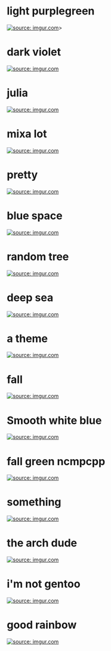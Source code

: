 light purplegreen
============

<a href="http://imgur.com/r4qnd0P"><img src="http://i.imgur.com/r4qnd0P.png" title="source: imgur.com" /></a>>

dark violet
============

<a href="http://imgur.com/syB9MpU"><img src="http://i.imgur.com/syB9MpU.png" title="source: imgur.com" /></a>


julia
============

<a href="http://imgur.com/HldAf6q"><img src="http://i.imgur.com/HldAf6q.png" title="source: imgur.com" /></a>

mixa lot
=============

<a href="http://imgur.com/Sf0DCnT"><img src="http://i.imgur.com/Sf0DCnT.png" title="source: imgur.com" /></a>

pretty
=============
<a href="http://imgur.com/hBDtz4K"><img src="http://i.imgur.com/hBDtz4K.png" title="source: imgur.com" /></a>

blue space
==============
<a href="http://imgur.com/gQquxno"><img src="http://i.imgur.com/gQquxno.png" title="source: imgur.com" /></a>

random tree
======================
<a href="http://imgur.com/noH7P4Y"><img src="http://i.imgur.com/noH7P4Y.png" title="source: imgur.com" /></a>

deep sea
=====================
<a href="http://imgur.com/U5bxU64"><img src="http://i.imgur.com/U5bxU64.png" title="source: imgur.com" /></a>

a theme
=====================
<a href="http://imgur.com/eM8YhzW"><img src="http://i.imgur.com/eM8YhzW.png" title="source: imgur.com" /></a>

fall
=======================
<a href="http://imgur.com/0ors61Y"><img src="http://i.imgur.com/0ors61Y.png" title="source: imgur.com" /></a>

Smooth white blue
======================
<a href="http://imgur.com/9TjIBMI"><img src="http://i.imgur.com/9TjIBMI.png" title="source: imgur.com" /></a>

fall green ncmpcpp
==================
<a href="http://imgur.com/gRcjR4G"><img src="http://i.imgur.com/gRcjR4G.png" title="source: imgur.com" /></a>

something
=======================
<a href="http://imgur.com/Kv9xN3Q"><img src="http://i.imgur.com/Kv9xN3Q.png" title="source: imgur.com" /></a>

the arch dude
=======================
<a href="http://imgur.com/IOtOjeC"><img src="http://i.imgur.com/IOtOjeC.png" title="source: imgur.com" /></a>

i'm not gentoo
=========================
<a href="http://imgur.com/2Mu9Q02"><img src="http://i.imgur.com/2Mu9Q02.png" title="source: imgur.com" /></a>

good rainbow
=========================
<a href="http://imgur.com/ds1Zzit"><img src="http://i.imgur.com/ds1Zzit.png" title="source: imgur.com" /></a>
